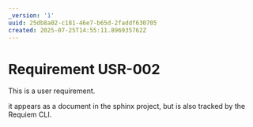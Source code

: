 ```yaml
---
_version: '1'
uuid: 25db8a02-c181-46e7-b65d-2faddf630705
created: 2025-07-25T14:55:11.896935762Z
---
```


# Requirement USR-002

This is a user requirement.

it appears as a document in the sphinx project, but is also tracked by the Requiem CLI.
